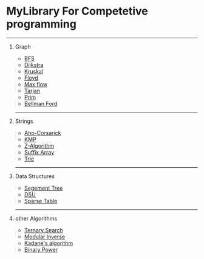 # MyLibrary For Competetive programming
---

1. Graph

    - [BFS](Graph%20Algorithm/BFS.cpp)
    - [Dijkstra](Graph%20Algorithm/dijkstra.cpp)
    - [Kruskal](Graph%20Algorithm/Kruskal.cpp)
    - [Floyd](Graph%20Algorithm/Floyd.cpp)
    - [Max flow](Graph%20Algorithm/Max%20Flow.cpp)
    - [Tarjan](Graph%20Algorithm/TarjanSCC.cpp)
    - [Prim](Graph%20Algorithm/Prim.cpp)
    - [Bellman Ford](Graph%20Algorithm/bellman%20ford.cpp)
   ---
2. Strings
    - [Aho-Corsarick](String%20Algorithm/Aho-Corsarick.cpp)
    - [KMP](String%20Algorithm/KMP.cpp)
    - [Z-Algorithm](String%20Algorithm/Z-algorith.cpp)
    - [Suffix Array](String%20Algorithm/Suffix_array.cpp)
    - [Trie](String%20Algorithm/trie.cpp)

   ---
3. Data Structures
    - [Segement Tree](Data%20Structures/Segmnent_tree.cpp)
    - [DSU](Data%20Structures/DSU.cpp)
    - [Sparse Table](Data%20Structures/Sparce%20table.cpp)
   ---
4. other Algorithms
    - [Ternary Search](Algorithms/ternary%20search.cpp)
    - [Modular Inverse](Algorithms/Modular%20inverse.cpp)
    - [Kadane's algorithm](Algorithms/Kadane's%20algorithm.cpp)
    - [Binary Power](Algorithms/binary%20pow.cpp)  
   